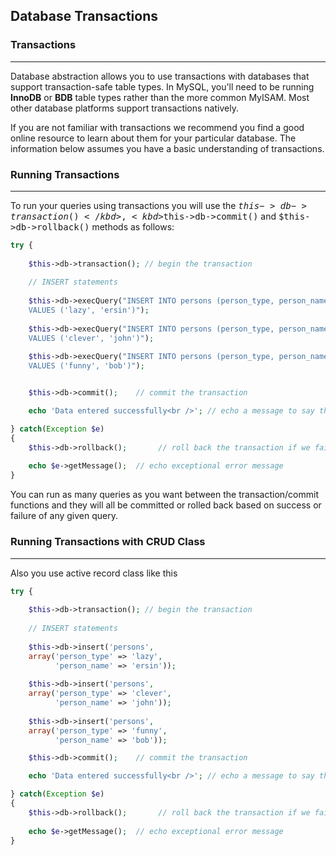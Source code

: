 ## Database Transactions <a name="database-transactions"></a>

### Transactions

------

Database abstraction allows you to use transactions with databases that support transaction-safe table types. In MySQL, you'll need to be running <b>InnoDB</b> or <b>BDB</b> table types rather than the more common MyISAM. Most other database platforms support transactions natively.

If you are not familiar with transactions we recommend you find a good online resource to learn about them for your particular database. The information below assumes you have a basic understanding of transactions.

### Running Transactions

------

To run your queries using transactions you will use the <kbd>$this->db->transaction()</kbd>, <kbd>$this->db->commit()</kbd> and <kbd>$this->db->rollback()</kbd> methods as follows:

```php
try {
    
    $this->db->transaction(); // begin the transaction
    
    // INSERT statements
    
    $this->db->execQuery("INSERT INTO persons (person_type, person_name) 
    VALUES ('lazy', 'ersin')");
    
    $this->db->execQuery("INSERT INTO persons (person_type, person_name) 
    VALUES ('clever', 'john')");
    
    $this->db->execQuery("INSERT INTO persons (person_type, person_name) 
    VALUES ('funny', 'bob')");


    $this->db->commit();    // commit the transaction

    echo 'Data entered successfully<br />'; // echo a message to say the database was created

} catch(Exception $e)
{    
    $this->db->rollback();       // roll back the transaction if we fail
       
    echo $e->getMessage();  // echo exceptional error message
}
```

You can run as many queries as you want between the transaction/commit functions and they will all be committed or rolled back based on success or failure of any given query.

### Running Transactions with CRUD Class

------

Also you use active record class like this

```php
try {
    
    $this->db->transaction(); // begin the transaction
    
    // INSERT statements
        
    $this->db->insert('persons', 
    array('person_type' => 'lazy',
          'person_name' => 'ersin'));
          
    $this->db->insert('persons', 
    array('person_type' => 'clever',
          'person_name' => 'john'));
          
    $this->db->insert('persons', 
    array('person_type' => 'funny',
          'person_name' => 'bob'));

    $this->db->commit();    // commit the transaction

    echo 'Data entered successfully<br />'; // echo a message to say the database was created

} catch(Exception $e)
{    
    $this->db->rollback();       // roll back the transaction if we fail
       
    echo $e->getMessage();  // echo exceptional error message
}
```